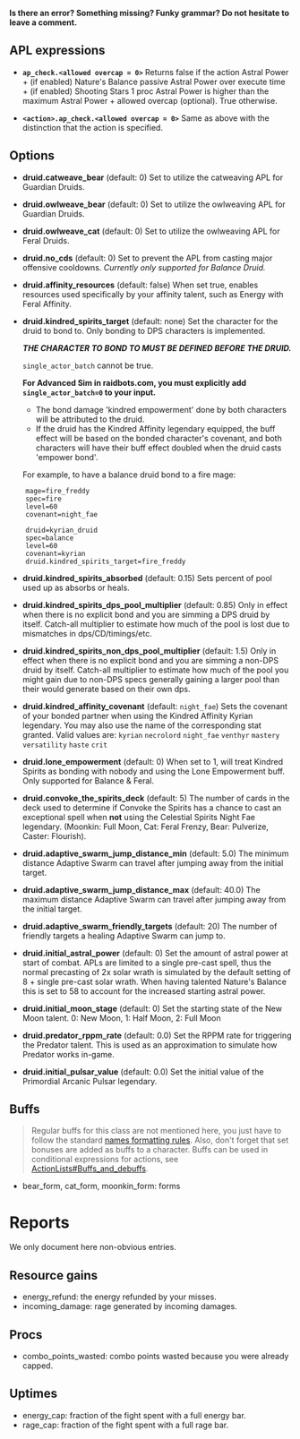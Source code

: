 **Is there an error? Something missing? Funky grammar? Do not hesitate to leave a comment.**

## APL expressions

* **`ap_check.<allowed overcap = 0>`** Returns false if the action Astral Power + (if enabled) Nature's Balance passive Astral Power over execute time + (if enabled) Shooting Stars 1 proc Astral Power is higher than the maximum Astral Power + allowed overcap (optional). True otherwise.

* **`<action>.ap_check.<allowed overcap = 0>`** Same as above with the distinction that the action is specified.

## Options
* **druid.catweave_bear** (default: 0) Set to utilize the catweaving APL for Guardian Druids.

* **druid.owlweave_bear** (default: 0) Set to utilize the owlweaving APL for Guardian Druids.

* **druid.owlweave_cat** (default: 0) Set to utilize the owlweaving APL for Feral Druids.

* **druid.no_cds** (default: 0) Set to prevent the APL from casting major offensive cooldowns. *Currently only supported for Balance Druid.*

* **druid.affinity_resources** (default: false) When set true, enables resources used specifically by your affinity talent, such as Energy with Feral Affinity.

* **druid.kindred_spirits_target** (default: none) Set the character for the druid to bond to. Only bonding to DPS characters is implemented.

  _**THE CHARACTER TO BOND TO MUST BE DEFINED BEFORE THE DRUID.**_

  `single_actor_batch` cannot be true.

  **For Advanced Sim in raidbots.com, you must explicitly add `single_actor_batch=0` to your input.**

  - The bond damage 'kindred empowerment' done by both characters will be attributed to the druid.
  - If the druid has the Kindred Affinity legendary equipped, the buff effect will be based on the bonded character's covenant, and both characters will have their buff effect doubled when the druid casts 'empower bond'.

  For example, to have a balance druid bond to a fire mage:
```
    mage=fire_freddy
    spec=fire
    level=60
    covenant=night_fae

    druid=kyrian_druid
    spec=balance
    level=60
    covenant=kyrian
    druid.kindred_spirits_target=fire_freddy
```

* **druid.kindred_spirits_absorbed** (default: 0.15) Sets percent of pool used up as absorbs or heals.

* **druid.kindred_spirits_dps_pool_multiplier** (default: 0.85) Only in effect when there is no explicit bond and you are simming a DPS druid by itself. Catch-all multiplier to estimate how much of the pool is lost due to mismatches in dps/CD/timings/etc.

* **druid.kindred_spirits_non_dps_pool_multiplier** (default: 1.5) Only in effect when there is no explicit bond and you are simming a non-DPS druid by itself. Catch-all multiplier to estimate how much of the pool you might gain due to non-DPS specs generally gaining a larger pool than their would generate based on their own dps.

* **druid.kindred_affinity_covenant** (default: `night_fae`) Sets the covenant of your bonded partner when using the Kindred Affinity Kyrian legendary. You may also use the name of the corresponding stat granted. Valid values are: `kyrian` `necrolord` `night_fae` `venthyr` `mastery` `versatility` `haste` `crit`

* **druid.lone_empowerment** (default: 0) When set to 1, will treat Kindred Spirits as bonding with nobody and using the Lone Empowerment buff. Only supported for Balance & Feral.

* **druid.convoke_the_spirits_deck** (default: 5) The number of cards in the deck used to determine if Convoke the Spirits has a chance to cast an exceptional spell when **not** using the Celestial Spirits Night Fae legendary. (Moonkin: Full Moon, Cat: Feral Frenzy, Bear: Pulverize, Caster: Flourish).

* **druid.adaptive_swarm_jump_distance_min** (default: 5.0) The minimum distance Adaptive Swarm can travel after jumping away from the initial target.

* **druid.adaptive_swarm_jump_distance_max** (default: 40.0) The maximum distance Adaptive Swarm can travel after jumping away from the initial target.

* **druid.adaptive_swarm_friendly_targets** (default: 20) The number of friendly targets a healing Adaptive Swarm can jump to.

* **druid.initial_astral_power** (default: 0) Set the amount of astral power at start of combat. APLs are limited to a single pre-cast spell, thus the normal precasting of 2x solar wrath is simulated by the default setting of 8 + single pre-cast solar wrath. When having talented Nature's Balance this is set to 58 to account for the increased starting astral power.

* **druid.initial_moon_stage** (default: 0) Set the starting state of the New Moon talent. 0: New Moon, 1: Half Moon, 2: Full Moon

* **druid.predator_rppm_rate** (default: 0.0) Set the RPPM rate for triggering the Predator talent. This is used as an approximation to simulate how Predator works in-game.

* **druid.initial_pulsar_value** (default: 0.0) Set the initial value of the Primordial Arcanic Pulsar legendary.

## Buffs
> Regular buffs for this class are not mentioned here, you just have to follow the standard [names formatting rules](TextualConfigurationInterface#Names_formatting.md). Also, don't forget that set bonuses are added as buffs to a character. Buffs can be used in conditional expressions for actions, see [ActionLists#Buffs\_and\_debuffs](ActionLists#Buffs_and_debuffs).

  * bear\_form, cat\_form, moonkin\_form: forms

# Reports
We only document here non-obvious entries.

## Resource gains
  * energy\_refund: the energy refunded by your misses.
  * incoming\_damage: rage generated by incoming damages.

## Procs
  * combo\_points\_wasted: combo points wasted because you were already capped.

## Uptimes
  * energy\_cap: fraction of the fight spent with a full energy bar.
  * rage\_cap: fraction of the fight spent with a full rage bar.